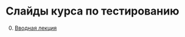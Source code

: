 # Слайды курса по тестированию

0. [Вводная лекция](https://github.yandex-team.ru/pages/zhigalov/testing-cource-urfu-2017/00_intro)

